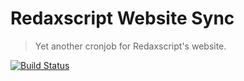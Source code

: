 Redaxscript Website Sync
========================

> Yet another cronjob for Redaxscript's website.

[![Build Status](https://img.shields.io/github/workflow/status/redaxscript/redaxscript-website-sync/ci.svg)](https://github.com/redaxscript/redaxscript-website-sync/actions?query=workflow:ci)
